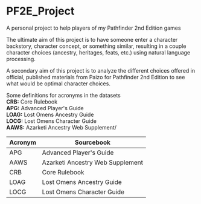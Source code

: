 # PF2E_Project
A personal project to help players of my Pathfinder 2nd Edition games

The ultimate aim of this project is to have someone enter a character backstory, character concept, or something similar, resulting in a couple character choices (ancestry, heritages, feats, etc.) using natural language processing.

A secondary aim of this project is to analyze the different choices offered in official, published materials from Paizo for Pathfinder 2nd Edition to see what would be optimal character choices.

Some definitions for acronyms in the datasets\
**CRB:** Core Rulebook\
**APG:** Advanced Player's Guide\
**LOAG:** Lost Omens Ancestry Guide\
**LOCG:** Lost Omens Character Guide\
**AAWS:** Azarketi Ancestry Web Supplement/


| Acronym | Sourcebook |
| ----------- | ----------- |
| APG | Advanced Player's Guide |
| AAWS | Azarketi Ancestry Web Supplement |
| CRB | Core Rulebook |
| LOAG | Lost Omens Ancestry Guide |
| LOCG | Lost Omens Character Guide |
